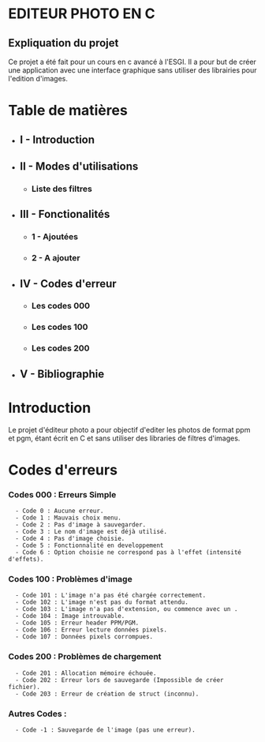 # EDITEUR PHOTO EN C 

## Expliquation du projet

Ce projet a été fait pour un cours en c avancé à l'ESGI. Il a pour but de créer une application avec une interface graphique sans utiliser des librairies pour l'edition d'images.

# Table de matières
- ## I - Introduction
- ## II - Modes d'utilisations 
    - ### Liste des filtres
- ## III - Fonctionalités
    - ### 1 - Ajoutées
    - ### 2 - A ajouter 
- ## IV - Codes d'erreur
    - ### Les codes 000
    - ### Les codes 100
    - ### Les codes 200
- ## V - Bibliographie


# Introduction 
Le projet d'éditeur photo a pour objectif d'editer les photos de format ppm et pgm, étant écrit en C et sans utiliser des libraries de filtres d'images.

# Codes d'erreurs
### Codes 000 : Erreurs Simple
      - Code 0 : Aucune erreur.
      - Code 1 : Mauvais choix menu.
      - Code 2 : Pas d'image à sauvegarder.
      - Code 3 : Le nom d'image est déjà utilisé.
      - Code 4 : Pas d'image choisie.
      - Code 5 : Fonctionnalité en developpement
      - Code 6 : Option choisie ne correspond pas à l'effet (intensité d'effets).
### Codes 100 : Problèmes d'image
      - Code 101 : L'image n'a pas été chargée correctement.
      - Code 102 : L'image n'est pas du format attendu.
      - Code 103 : L'image n'a pas d'extension, ou commence avec un .
      - Code 104 : Image introuvable.
      - Code 105 : Erreur header PPM/PGM.
      - Code 106 : Erreur lecture données pixels.
      - Code 107 : Données pixels corrompues.
### Codes 200 : Problèmes de chargement
      - Code 201 : Allocation mémoire échouée.
      - Code 202 : Erreur lors de sauvegarde (Impossible de créer fichier).
      - Code 203 : Erreur de création de struct (inconnu).
### Autres Codes : 
      - Code -1 : Sauvegarde de l'image (pas une erreur).